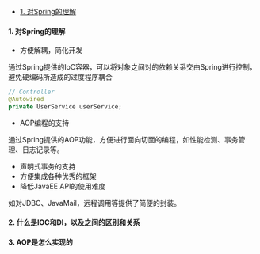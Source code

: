- [1. 对Spring的理解](#1-对spring的理解)

#### 1. 对Spring的理解

- 方便解耦，简化开发

通过Spring提供的IoC容器，可以将对象之间对的依赖关系交由Spring进行控制，避免硬编码所造成的过度程序耦合

```java
// Controller
@Autowired
private UserService userService;
```

- AOP编程的支持 

通过Spring提供的AOP功能，方便进行面向切面的编程，如性能检测、事务管理、日志记录等。

- 声明式事务的支持
- 方便集成各种优秀的框架
- 降低JavaEE API的使用难度

如对JDBC、JavaMail，远程调用等提供了简便的封装。

#### 2. 什么是IOC和DI，以及之间的区别和关系

#### 3. AOP是怎么实现的